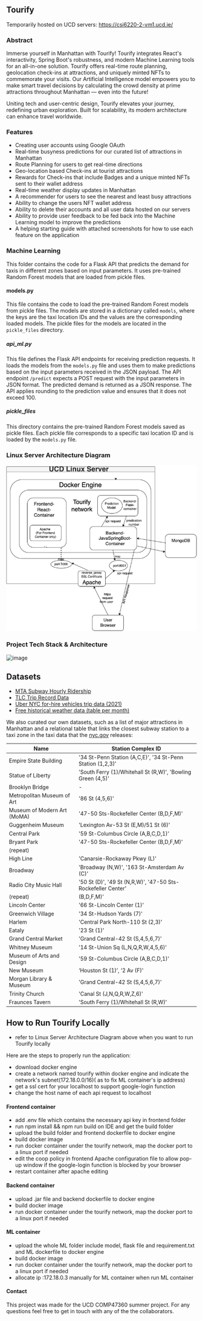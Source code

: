 ## Tourify
  
Temporarily hosted on UCD servers: https://csi6220-2-vm1.ucd.ie/

### Abstract
Immerse yourself in Manhattan with Tourify! Tourify integrates React's interactivity, Spring Boot's robustness, and modern Machine Learning tools for an all-in-one solution. Tourify offers real-time route planning, geolocation check-ins at attractions, and uniquely minted NFTs to commemorate your visits. Our Artificial Intelligence model empowers you to make smart travel decisions by calculating the crowd density at prime attractions throughout Manhattan — even into the future!
  
Uniting tech and user-centric design, Tourify elevates your journey, redefining urban exploration. Built for scalability, its modern architecture can enhance travel worldwide.
  
### Features
* Creating user accounts using Google OAuth
* Real-time busyness predictions for our curated list of attractions in Manhattan
* Route Planning for users to get real-time directions
* Geo-location based Check-ins at tourist attractions
* Rewards for Check-ins that include Badges and a unique minted NFTs sent to their wallet address
* Real-time weather display updates in Manhattan
* A recommender for users to see the nearest and least busy attractions
* Ability to change the users NFT wallet address
* Ability to delete their accounts and all user data hosted on our servers
* Ability to provide user feedback to be fed back into the Machine Learning model to improve the predictions
* A helping starting guide with attached screenshots for how to use each feature on the application
  
### Machine Learning
This folder contains the code for a Flask API that predicts the demand for taxis in different zones based on input parameters. It uses pre-trained Random Forest models that are loaded from pickle files.
  
#### models.py
This file contains the code to load the pre-trained Random Forest models from pickle files. The models are stored in a dictionary called `models`, where the keys are the taxi location IDs and the values are the corresponding loaded models. The pickle files for the models are located in the `pickle_files` directory.

##### api_ml.py
This file defines the Flask API endpoints for receiving prediction requests. It loads the models from the `models.py` file and uses them to make predictions based on the input parameters received in the JSON payload. The API endpoint `/predict` expects a POST request with the input parameters in JSON format. The predicted demand is returned as a JSON response.
The API applies rounding to the prediction value and ensures that it does not exceed 100. 

##### pickle_files
This directory contains the pre-trained Random Forest models saved as pickle files. Each pickle file corresponds to a specific taxi location ID and is loaded by the `models.py` file.

### Linux Server Architecture Diagram

![image](./Linux_Docker_Working-Flow_Diagram.png)

### Project Tech Stack & Architecture 

![image](https://github.com/ajwadjaved/ManhattanJourney/assets/87294643/5b9b5dc9-233d-4e6d-b742-b011ea1e04a7)
  
## Datasets
  
* [MTA Subway Hourly Ridership](https://data.ny.gov/Transportation/MTA-Subway-Hourly-Ridership-Beginning-February-202/wujg-7c2s)  
* [TLC Trip Record Data](https://www.nyc.gov/site/tlc/about/tlc-trip-record-data.page)  
* [Uber NYC for-hire vehicles trip data (2021)](https://www.kaggle.com/datasets/shuhengmo/uber-nyc-forhire-vehicles-trip-data-2021)  
* [Free historical weather data (table per month)](https://www.wunderground.com/history/monthly/us/ny/new-york-city/)
  
We also curated our own datasets, such as a list of major attractions in Manhattan and a relational table that links the closest subway station to a taxi zone in the taxi data that the [nyc.gov](https://www.nyc.gov/site/tlc/about/tlc-trip-record-data.page) releases:
  
  | Name                           | Station Complex ID                                              |
|--------------------------------|-----------------------------------------------------------------|
| Empire State Building          | \'34 St-Penn Station (A,C,E)\', \'34 St-Penn Station (1,2,3)\'      |
| Statue of Liberty             | \'South Ferry (1)/Whitehall St (R,W)\', \'Bowling Green (4,5)\'     |
| Brooklyn Bridge               | -                                                               |
| Metropolitan Museum of Art    | \'86 St (4,5,6)\'                                                 |
| Museum of Modern Art (MoMA)   | \'47-50 Sts-Rockefeller Center (B,D,F,M)\'                        |
| Guggenheim Museum             | \'Lexington Av-53 St (E,M)/51 St (6)\'                            |
| Central Park                  | \'59 St-Columbus Circle (A,B,C,D,1)\'                             |
| Bryant Park                   | \'47-50 Sts-Rockefeller Center (B,D,F,M)\'                        |
| (repeat)                      |                                                                 |
| High Line                     | \'Canarsie-Rockaway Pkwy (L)\'                                    |
| Broadway                      | \'Broadway (N,W)\', \'163 St-Amsterdam Av (C)\'                     |
| Radio City Music Hall         | \'50 St (D)\', \'49 St (N,R,W)\', \'47-50 Sts-Rockefeller Center\'   |
| (repeat)                      | \(B,D,F,M)\'                                                      |
| Lincoln Center                | \'66 St-Lincoln Center (1)\'                                      |
| Greenwich Village             | \'34 St-Hudson Yards (7)\'                                        |
| Harlem                        | \'Central Park North-110 St (2,3)\'                               |
| Eataly                        | \'23 St (1)\'                                                     |
| Grand Central Market          | \'Grand Central-42 St (S,4,5,6,7)\'                               |
| Whitney Museum                | \'14 St-Union Sq (L,N,Q,R,W,4,5,6)\'                              |
| Museum of Arts and Design     | \'59 St-Columbus Circle (A,B,C,D,1)\'                             |
| New Museum                    | ‘Houston St (1)’, ‘2 Av (F)\'                                    |
| Morgan Library & Museum       | \'Grand Central-42 St (S,4,5,6,7)\'                               |
| Trinity Church                | \'Canal St (J,N,Q,R,W,Z,6)\'                                      |
| Fraunces Tavern               | \'South Ferry (1)/Whitehall St (R,W)\'                            |

  
## How to Run Tourify Locally

- refer to Linux Server Architecture Diagram above when you want to run Tourify locally 

Here are the steps to properly run the application:
- download docker engine 
- create a network named tourify within docker engine and indicate the network's subnet(172.18.0.0/16)( as to fix ML container's ip address)
- get a ssl cert for your localhost to support google-login function
- change the host name of each api request to localhost 

#### Frontend container
- add .env file which contains the necessary api key in frontend folder
- run npm install && npm run build on IDE and get the build folder
- upload the build folder and frontend dockerfile to docker engine
- build docker image 
- run docker container under the tourify network, map the docker port to a linux port if needed
- edit the coop policy in frontend Apache configuration file to allow pop-up window if the google-login function is blocked by your browser
- restart container after apache editing

#### Backend container 
- upload .jar file and backend dockerfile to docker engine
- build docker image 
- run docker container under the tourify network, map the docker port to a linux port if needed

#### ML container
- upload the whole ML folder include model, flask file and requirement.txt and ML dockerfile to docker engine
- build docker image 
- run docker container under the tourify network, map the docker port to a linux port if needed
- allocate ip :172.18.0.3 manually for ML container when run ML container 

#### Contact
  
This project was made for the UCD COMP47360 summer project. For any questions feel free to get in touch with any of the the collaborators.















